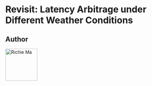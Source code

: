 # Revisit: Latency Arbitrage under Different Weather Conditions

## Author
<img src="images/ma_richie220922-mh-01.jpg" alt="Richie Ma" width="100"/>

##

